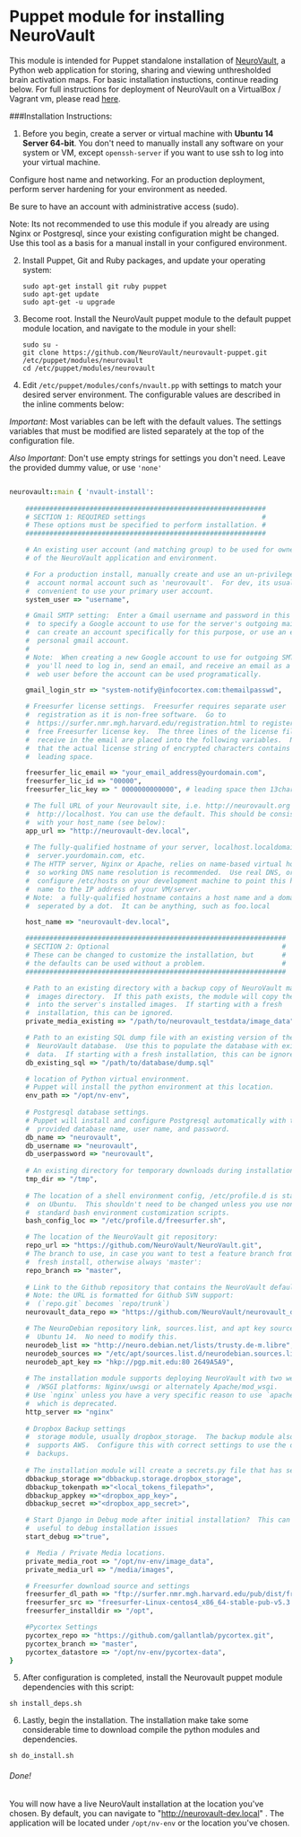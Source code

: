 Puppet module for installing NeuroVault
=================

This module is intended for Puppet standalone installation of [NeuroVault](https://github.com/chrisfilo/NeuroVault), a Python web application for storing, sharing and viewing unthresholded brain activation maps. For basic installation instuctions, continue reading below.  For full instructions for deployment of NeuroVault on a VirtualBox / Vagrant vm, please read [here](https://github.com/vsoch/neurovault_puppet/blob/master/doc/DEVELOPMENT_SERVER_INSTRUCTIONS.md).

###Installation Instructions:

1. Before you begin, create a server or virtual machine with __Ubuntu 14 Server 64-bit__.  You don't need to manually install any software on your system or VM, except `openssh-server` if you want to use ssh to log into your virtual machine.
 
Configure host name and networking.  For an production deployment, perform server hardening for your environment as needed.  

Be sure to have an account with administrative access (sudo).

Note:  Its not recommended to use this module if you already are using Nginx or Postgresql, since your existing configuration might be changed.  Use this tool as  a basis for a manual install in your configured environment.

2. Install Puppet, Git and Ruby packages, and update your operating system:
        
    ```
    sudo apt-get install git ruby puppet
    sudo apt-get update
    sudo apt-get -u upgrade
    ```

3. Become root.  Install the NeuroVault puppet module to the default puppet module location, and navigate to the module in your shell:
    
    ```
    sudo su -
    git clone https://github.com/NeuroVault/neurovault-puppet.git /etc/puppet/modules/neurovault
    cd /etc/puppet/modules/neurovault
    ```

4) Edit `/etc/puppet/modules/confs/nvault.pp` with settings to match your desired server environment.  The configurable values are described in the inline comments below:

_Important_: Most variables can be left with the default values.  The settings variables that must be modified are listed separately at the top of the configuration file.

_Also Important_:  Don't use empty strings for settings you don't need.  Leave the provided dummy value, or use `'none'`
    
```ruby

neurovault::main { 'nvault-install':
    
    ############################################################
    # SECTION 1: REQUIRED settings                             #
    # These options must be specified to perform installation. #
    ############################################################

    # An existing user account (and matching group) to be used for ownership 
    # of the NeuroVault application and environment.

    # For a production install, manually create and use an un-privileged
    #  account normal account such as 'neurovault'.  For dev, its usually 
    #  convenient to use your primary user account.
    system_user => "username",

    # Gmail SMTP setting:  Enter a Gmail username and password in this format 
    #  to specify a Google account to use for the server's outgoing mail.  You 
    #  can create an account specifically for this purpose, or use an existing 
    #  personal gmail account. 
    #
    # Note:  When creating a new Google account to use for outgoing SMTP,
    #  you'll need to log in, send an email, and receive an email as a normal 
    #  web user before the account can be used programatically.

    gmail_login_str => "system-notify@infocortex.com:themailpasswd",

    # Freesurfer license settings.  Freesurfer requires separate user 
    #  registration as it is non-free software.  Go to 
    #  https://surfer.nmr.mgh.harvard.edu/registration.html to register for a 
    #  free Freesurfer license key.  The three lines of the license file you
    #  receive in the email are placed into the following variables.  Note 
    #  that the actual license string of encrypted characters contains a 
    #  leading space.

    freesurfer_lic_email => "your_email_address@yourdomain.com",
    freesurfer_lic_id => "00000",
    freesurfer_lic_key => " 0000000000000", # leading space then 13char key.

    # The full URL of your Neurovault site, i.e. http://neurovault.org or 
    #  http://localhost. You can use the default. This should be consistent 
    #  with your host_name (see below):
    app_url => "http://neurovault-dev.local",
    
    # The fully-qualified hostname of your server, localhost.localdomain or 
    #  server.yourdomain.com, etc.
    # The HTTP server, Nginx or Apache, relies on name-based virtual hosting, 
    #  so working DNS name resolution is recommended.  Use real DNS, or 
    #  configure /etc/hosts on your development machine to point this host 
    #  name to the IP address of your VM/server.
    # Note:  a fully-qualified hostname contains a host name and a domain name 
    #  seperated by a dot.  It can be anything, such as foo.local

    host_name => "neurovault-dev.local",

    #################################################################
    # SECTION 2: Optional                                           #
    # These can be changed to customize the installation, but       #
    # the defaults can be used without a problem.                   #
    #################################################################

    # Path to an existing directory with a backup copy of NeuroVault main 
    #  images directory.  If this path exists, the module will copy the data 
    #  into the server's installed images.  If starting with a fresh 
    #  installation, this can be ignored.
    private_media_existing => "/path/to/neurovault_testdata/image_data",

    # Path to an existing SQL dump file with an existing version of the 
    #  NeuroVault database.  Use this to populate the database with existing 
    #  data.  If starting with a fresh installation, this can be ignored.
    db_existing_sql => "/path/to/database/dump.sql"

    # location of Python virtual environment.
    # Puppet will install the python environment at this location.
    env_path => "/opt/nv-env",
    
    # Postgresql database settings.
    # Puppet will install and configure Postgresql automatically with the 
    #  provided database name, user name, and password.
    db_name => "neurovault",
    db_username => "neurovault",
    db_userpassword => "neurovault",
    
    # An existing directory for temporary downloads during installation:
    tmp_dir => "/tmp",
    
    # The location of a shell environment config, /etc/profile.d is standard 
    #  on Ubuntu.  This shouldn't need to be changed unless you use non-
    #  standard bash environment customization scripts.
    bash_config_loc => "/etc/profile.d/freesurfer.sh",

    # The location of the NeuroVault git repository:
    repo_url => "https://github.com/NeuroVault/NeuroVault.git",
    # The branch to use, in case you want to test a feature branch from a 
    #  fresh install, otherwise always 'master':
    repo_branch => "master",
    
    # Link to the Github repository that contains the NeuroVault default data.
    # Note: the URL is formatted for Github SVN support: 
    #  (`repo.git` becomes `repo/trunk`)
    neurovault_data_repo => "https://github.com/NeuroVault/neurovault_data/trunk"

    # The NeuroDebian repository link, sources.list, and apt key source  for 
    #  Ubuntu 14.  No need to modify this.
    neurodeb_list => "http://neuro.debian.net/lists/trusty.de-m.libre",
    neurodeb_sources => "/etc/apt/sources.list.d/neurodebian.sources.list",
    neurodeb_apt_key => "hkp://pgp.mit.edu:80 2649A5A9",
    
    # The installation module supports deploying NeuroVault with two web server
    #  /WSGI platforms: Nginx/uwsgi or alternately Apache/mod_wsgi.  
    # Use `nginx` unless you have a very specific reason to use `apache`, 
    #  which is deprecated.
    http_server => "nginx"
    
    # Dropbox Backup settings
    #  storage module, usually dropbox_storage.  The backup module also 
    #  supports AWS.  Configure this with correct settings to use the dropbox 
    #  backups.
    
    # The installation module will create a secrets.py file that has secure permissions.
    dbbackup_storage =>"dbbackup.storage.dropbox_storage",
    dbbackup_tokenpath =>"<local_tokens_filepath>",
    dbbackup_appkey =>"<dropbox_app_key>",
    dbbackup_secret =>"<dropbox_app_secret>",

    # Start Django in Debug mode after initial installation?  This can be 
    #  useful to debug installation issues
    start_debug =>"true",

    #  Media / Private Media locations.
    private_media_root => "/opt/nv-env/image_data",
    private_media_url => "/media/images",

    # Freesurfer download source and settings
    freesurfer_dl_path => "ftp://surfer.nmr.mgh.harvard.edu/pub/dist/freesurfer/5.3.0",
    freesurfer_src => "freesurfer-Linux-centos4_x86_64-stable-pub-v5.3.0.tar.gz",
    freesurfer_installdir => "/opt",

    #Pycortex Settings
    pycortex_repo => "https://github.com/gallantlab/pycortex.git",
    pycortex_branch => "master",
    pycortex_datastore => "/opt/nv-env/pycortex-data",
}
```


5) After configuration is completed, install the Neurovault puppet module dependencies with this script:

```
sh install_deps.sh
```

6) Lastly, begin the installation.  The installation make take some considerable time to download compile the python modules and dependencies.

```
sh do_install.sh
```

###### Done!

You will now have a live NeuroVault installation at the location you've chosen.  By default, you can navigate to "http://neurovault-dev.local" . The application will be located under `/opt/nv-env` or the location you've chosen.

